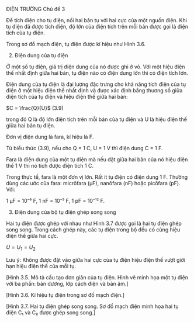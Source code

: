 ĐIỆN TRƯỜNG Chủ đề 3

Để tích điện cho tụ điện, nối hai bản tụ với hai cực của một nguồn điện. Khi tụ điện đã được tích điện, độ lớn của điện tích trên mỗi bản được gọi là điện tích của tụ điện.

Trong sơ đồ mạch điện, tụ điện được kí hiệu như Hình 3.6.

2. Điện dung của tụ điện

Ở một số tụ điện, giá trị điện dung của nó được ghi ở vỏ. Với một hiệu điện thế nhất định giữa hai bản, tụ điện nào có điện dung lớn thì có điện tích lớn.

Điện dung của tụ điện là đại lượng đặc trưng cho khả năng tích điện của tụ điện ở một hiệu điện thế nhất định và được xác định bằng thương số giữa điện tích của tụ điện và hiệu điện thế giữa hai bản:

$C = \frac{Q}{U}$ (3.9)

trong đó Q là độ lớn điện tích trên mỗi bản của tụ điện và U là hiệu điện thế giữa hai bản tụ điện.

Đơn vị điện dung là fara, kí hiệu là F.

Từ biểu thức (3.9), nếu cho Q = 1 C, U = 1 V thì điện dung C = 1 F.

Fara là điện dung của một tụ điện mà nếu đặt giữa hai bản của nó hiệu điện thế 1 V thì nó tích được điện tích 1 C.

Trong thực tế, fara là một đơn vị lớn. Rất ít tụ điện có điện dung 1 F. Thường dùng các ước của fara: micrôfara (μF), nanôfara (nF) hoặc picôfara (pF). Với:

1 μF = 10⁻⁶ F, 1 nF = 10⁻⁹ F, 1 pF = 10⁻¹² F.

3. Điện dung của bộ tụ điện ghép song song

Hai tụ điện được ghép với nhau như Hình 3.7 được gọi là hai tụ điện ghép song song. Trong cách ghép này, các tụ điện trong bộ đều có cùng hiệu điện thế giữa hai cực.

$U = U_1 = U_2$

Lưu ý: Không được đặt vào giữa hai cực của tụ điện hiệu điện thế vượt giới hạn hiệu điện thế của mỗi tụ.

[Hình 3.5. Mô tả cấu tạo đơn giản của tụ điện. Hình vẽ minh họa một tụ điện với ba phần: bản dương, lớp cách điện và bản âm.]

[Hình 3.6. Kí hiệu tụ điện trong sơ đồ mạch điện.]

[Hình 3.7. Hai tụ điện ghép song song. Sơ đồ mạch điện minh họa hai tụ điện C₁ và C₂ được ghép song song.]